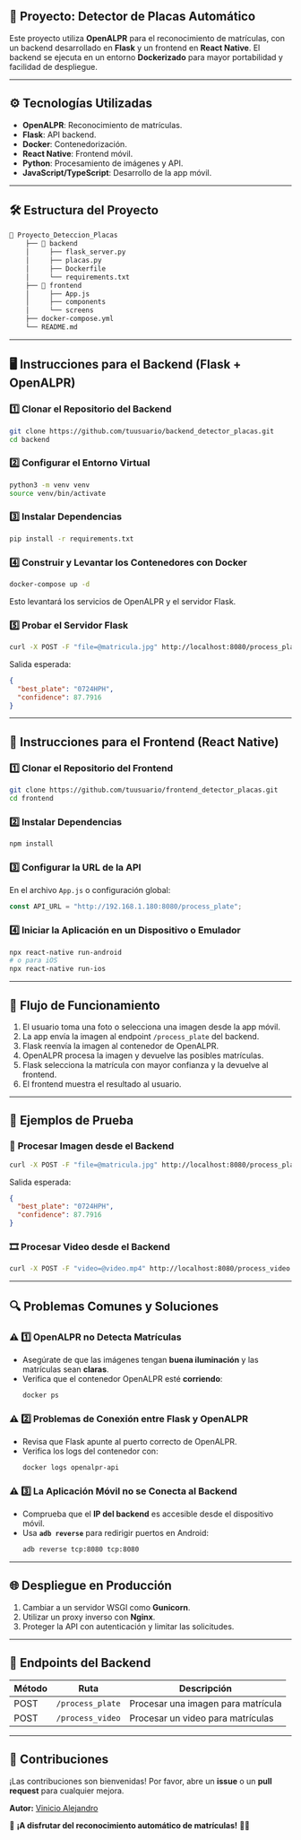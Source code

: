 
## 🚗 **Proyecto: Detector de Placas Automático**

Este proyecto utiliza **OpenALPR** para el reconocimiento de matrículas, con un backend desarrollado en **Flask** y un frontend en **React Native**. El backend se ejecuta en un entorno **Dockerizado** para mayor portabilidad y facilidad de despliegue.

---

## ⚙️ **Tecnologías Utilizadas**

- **OpenALPR**: Reconocimiento de matrículas.
- **Flask**: API backend.
- **Docker**: Contenedorización.
- **React Native**: Frontend móvil.
- **Python**: Procesamiento de imágenes y API.
- **JavaScript/TypeScript**: Desarrollo de la app móvil.

---

## 🛠️ **Estructura del Proyecto**

```bash
📂 Proyecto_Deteccion_Placas
    ├── 📂 backend
    │     ├── flask_server.py
    │     ├── placas.py
    │     ├── Dockerfile
    │     └── requirements.txt
    ├── 📂 frontend
    │     ├── App.js
    │     ├── components
    │     └── screens
    ├── docker-compose.yml
    └── README.md
```

---

## 🖥️ **Instrucciones para el Backend (Flask + OpenALPR)**

### 1️⃣ **Clonar el Repositorio del Backend**
```bash
git clone https://github.com/tuusuario/backend_detector_placas.git
cd backend
```

### 2️⃣ **Configurar el Entorno Virtual**
```bash
python3 -m venv venv
source venv/bin/activate
```

### 3️⃣ **Instalar Dependencias**
```bash
pip install -r requirements.txt
```

### 4️⃣ **Construir y Levantar los Contenedores con Docker**
```bash
docker-compose up -d
```
Esto levantará los servicios de OpenALPR y el servidor Flask.

### 5️⃣ **Probar el Servidor Flask**
```bash
curl -X POST -F "file=@matricula.jpg" http://localhost:8080/process_plate
```
Salida esperada:
```json
{
  "best_plate": "0724HPH",
  "confidence": 87.7916
}
```

---

## 📱 **Instrucciones para el Frontend (React Native)**

### 1️⃣ **Clonar el Repositorio del Frontend**
```bash
git clone https://github.com/tuusuario/frontend_detector_placas.git
cd frontend
```

### 2️⃣ **Instalar Dependencias**
```bash
npm install
```

### 3️⃣ **Configurar la URL de la API**
En el archivo `App.js` o configuración global:
```javascript
const API_URL = "http://192.168.1.180:8080/process_plate";
```

### 4️⃣ **Iniciar la Aplicación en un Dispositivo o Emulador**
```bash
npx react-native run-android
# o para iOS
npx react-native run-ios
```

---

## 🎯 **Flujo de Funcionamiento**

1. El usuario toma una foto o selecciona una imagen desde la app móvil.
2. La app envía la imagen al endpoint `/process_plate` del backend.
3. Flask reenvía la imagen al contenedor de OpenALPR.
4. OpenALPR procesa la imagen y devuelve las posibles matrículas.
5. Flask selecciona la matrícula con mayor confianza y la devuelve al frontend.
6. El frontend muestra el resultado al usuario.

---

## 🚀 **Ejemplos de Prueba**

### 📸 **Procesar Imagen desde el Backend**
```bash
curl -X POST -F "file=@matricula.jpg" http://localhost:8080/process_plate
```
Salida esperada:
```json
{
  "best_plate": "0724HPH",
  "confidence": 87.7916
}
```

### 🎞️ **Procesar Video desde el Backend**
```bash
curl -X POST -F "video=@video.mp4" http://localhost:8080/process_video
```

---

## 🔍 **Problemas Comunes y Soluciones**

### ⚠️ 1️⃣ OpenALPR no Detecta Matrículas
- Asegúrate de que las imágenes tengan **buena iluminación** y las matrículas sean **claras**.
- Verifica que el contenedor OpenALPR esté **corriendo**:
  ```bash
  docker ps
  ```

### ⚠️ 2️⃣ Problemas de Conexión entre Flask y OpenALPR
- Revisa que Flask apunte al puerto correcto de OpenALPR.
- Verifica los logs del contenedor con:
  ```bash
  docker logs openalpr-api
  ```

### ⚠️ 3️⃣ La Aplicación Móvil no se Conecta al Backend
- Comprueba que el **IP del backend** es accesible desde el dispositivo móvil.
- Usa **`adb reverse`** para redirigir puertos en Android:
  ```bash
  adb reverse tcp:8080 tcp:8080
  ```

---

## 🌐 **Despliegue en Producción**

1. Cambiar a un servidor WSGI como **Gunicorn**.
2. Utilizar un proxy inverso con **Nginx**.
3. Proteger la API con autenticación y limitar las solicitudes.

---

## 🎯 **Endpoints del Backend**

| Método | Ruta             | Descripción                   |
|--------|------------------|-------------------------------|
| POST   | `/process_plate` | Procesar una imagen para matrícula |
| POST   | `/process_video` | Procesar un video para matrículas |

---

## 🤝 **Contribuciones**

¡Las contribuciones son bienvenidas! Por favor, abre un **issue** o un **pull request** para cualquier mejora.

**Autor:** [Vinicio Alejandro](https://github.com/tuusuario)

🚀 **¡A disfrutar del reconocimiento automático de matrículas!** 🚗💨

